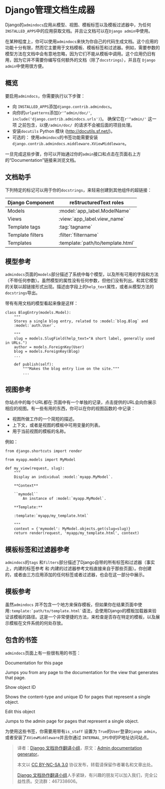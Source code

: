 # Django管理文档生成器 #

Django的`admindocs`应用从模型、视图、模板标签以及模板过滤器中，为任何`INSTALLED_APPS`中的应用获取文档。并且让文档可以在`Django admin`中使用。

在某种程度上，你可以使用`admindocs`来快为你自己的代码生成文档。这个应用的功能十分有限，然而它主要用于文档模板、模板标签和过滤器。例如，需要参数的模型方法在文档中会有意地忽略，因为它们不能从模板中调用。这个应用仍旧有用，因为它并不需要你编写任何额外的文档（除了`docstrings`），并且在 `Django admin`中使用很方便。

## 概览 ##

要启用`admindocs`，你需要执行以下步骤：

+ 向 `INSTALLED_APPS`添加`django.contrib.admindocs`。
+ 向你的`urlpatterns`添加(`r'^admin/doc/'`, `include('django.contrib.admindocs.urls')`)。 确保它在`r'^admin/'` 这一项 之前包含，以便`/admin/doc/ `的请求不会被后面的项目处理。
+ 安装`docutils` Python 模块 (http://docutils.sf.net/)。
+ 可选的： 使用`admindocs`的书签功能需要安装`django.contrib.admindocs.middleware.XViewMiddleware`。

一旦完成这些步骤，你可以开始通过你的`admin`接口和点击在页面右上方的“Documentation”链接来浏览文档。

## 文档助手 ##

下列特定的标记可以用于你的`docstrings`，来轻易创建到其他组件的超链接：

Django Component | reStructuredText roles
-|-
Models | :model:\`app_label.ModelName\`
Views | :view:\`app_label.view_name\`
Template tags | :tag:\`tagname\`
Template filters | :filter:\`filtername\`
Templates | :template:\`path/to/template.html\`

## 模型参考 ##

`admindocs`页面的`models`部分描述了系统中每个模型，以及所有可用的字段和方法（不带任何参数）。虽然模型的属性没有任何参数，但他们没有列出。和其它模型的关联以超链接形式出现。描述由字段上的`help_text`属性，或者从模型方法的`docstrings`导出。

带有有用文档的模型看起来像是这样：

```
class BlogEntry(models.Model):
    """
    Stores a single blog entry, related to :model:`blog.Blog` and
    :model:`auth.User`.

    """
    slug = models.SlugField(help_text="A short label, generally used in URLs.")
    author = models.ForeignKey(User)
    blog = models.ForeignKey(Blog)
    ...

    def publish(self):
        """Makes the blog entry live on the site."""
        ...
```

## 视图参考 ##

你站点中的每个URL都在·页面中有一个单独的记录，点击提供的URL会向你展示相应的视图。有一些有用的东西，你可以在你的视图函数的·中记录：

+ 视图所做工作的一个简短的描述。
+ 上下文，或者是视图的模板中可用变量的列表。
+ 用于当前视图的模板的名称。

例如：

```
from django.shortcuts import render

from myapp.models import MyModel

def my_view(request, slug):
    """
    Display an individual :model:`myapp.MyModel`.

    **Context**

    ``mymodel``
        An instance of :model:`myapp.MyModel`.

    **Template:**

    :template:`myapp/my_template.html`

    """
    context = {'mymodel': MyModel.objects.get(slug=slug)}
    return render(request, 'myapp/my_template.html', context)
```

## 模板标签和过滤器参考 ##

`admindocs`的`tags` 和`filters`部分描述了Django自带的所有标签和过滤器（事实上，内建的标签参考 和 内建的过滤器参考文档直接来自于那些页面）。你创建的，或者由三方应用添加的任何标签或者过滤器，也会在这一部分中展示。

## 模板参考 ##

虽然`admindocs` 并不包含一个地方来保存模板，但如果你在结果页面中使用<code>:template:\`path/to/template.html\`</code>语法，会使用Django的模板加载器来验证该模板的路径。这是一个非常便捷的方法，来检查是否存在特定的模板，以及展示模板在文件系统的何处存放。

## 包含的书签 ##

`admindocs`页面上有一些很有用的书签：

Documentation for this page

Jumps you from any page to the documentation for the view that generates that page.

Show object ID

Shows the content-type and unique ID for pages that represent a single object.

Edit this object

Jumps to the admin page for pages that represent a single object.

为使用这些书签，你需要用带有`is_staff` 设置为 `True`的`User`登录`Django admin`，或者安装了`XViewMiddleware`并且你通过 `INTERNAL_IPS`中的IP地址访问站点。

> 译者：[Django 文档协作翻译小组](http://python.usyiyi.cn/django/index.html)，原文：[Admin documentation generator](https://docs.djangoproject.com/en/1.8/ref/contrib/admin/admindocs/)。
>
> 本文以 [CC BY-NC-SA 3.0](http://creativecommons.org/licenses/by-nc-sa/3.0/cn/) 协议发布，转载请保留作者署名和文章出处。
>
> [Django 文档协作翻译小组](http://python.usyiyi.cn/django/index.html)人手紧缺，有兴趣的朋友可以加入我们，完全公益性质。交流群：467338606。
